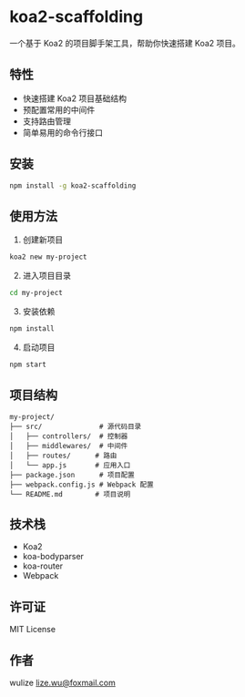 <!-- chmod +x scaffold.js -->
# koa2-scaffolding

一个基于 Koa2 的项目脚手架工具，帮助你快速搭建 Koa2 项目。

## 特性

- 快速搭建 Koa2 项目基础结构
- 预配置常用的中间件
- 支持路由管理
- 简单易用的命令行接口

## 安装

```bash
npm install -g koa2-scaffolding
```

## 使用方法

1. 创建新项目
```bash
koa2 new my-project
```

2. 进入项目目录
```bash
cd my-project
```

3. 安装依赖
```bash
npm install
```

4. 启动项目
```bash
npm start
```

## 项目结构

```
my-project/
├── src/              # 源代码目录
│   ├── controllers/  # 控制器
│   ├── middlewares/  # 中间件
│   ├── routes/      # 路由
│   └── app.js       # 应用入口
├── package.json      # 项目配置
├── webpack.config.js # Webpack 配置
└── README.md        # 项目说明
```

## 技术栈

- Koa2
- koa-bodyparser
- koa-router
- Webpack

## 许可证

MIT License

## 作者

wulize <lize.wu@foxmail.com>